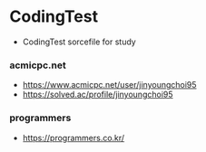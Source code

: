 # CodingTest

- CodingTest sorcefile for study



### acmicpc.net
- https://www.acmicpc.net/user/jinyoungchoi95
- https://solved.ac/profile/jinyoungchoi95

### programmers
- https://programmers.co.kr/
